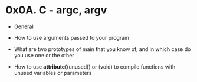 # 0x0A. C - argc, argv

- General

- How to use arguments passed to your program

- What are two prototypes of main that you know of, and in which case do you use one or the other

- How to use __attribute__((unused)) or (void) to compile functions with unused variables or parameters
